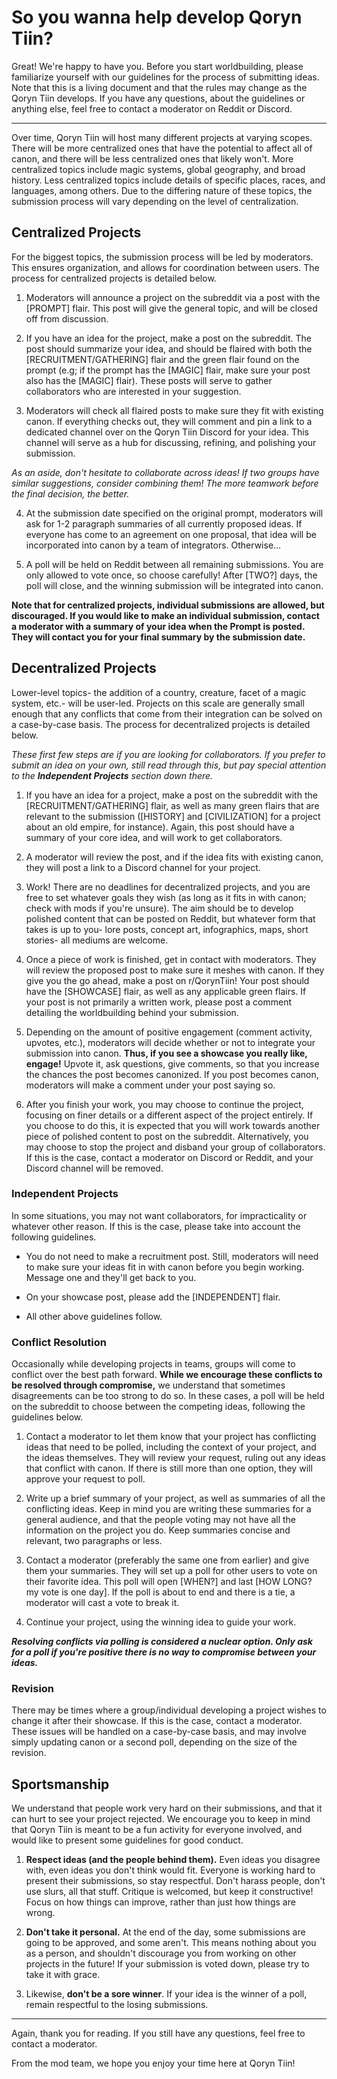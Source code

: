 # So you wanna help develop Qoryn Tiin?

Great! We're happy to have you. Before you start worldbuilding, please familiarize yourself with our guidelines for the process of submitting ideas. Note that this is a living document and that the rules may change as the Qoryn Tiin develops. If you have any questions, about the guidelines or anything else, feel free to contact a moderator on Reddit or Discord.

___

Over time, Qoryn Tiin will host many different projects at varying scopes. There will be more centralized ones that have the potential to affect all of canon, and there will be less centralized ones that likely won't. More centralized topics include magic systems, global geography, and broad history. Less centralized topics include details of specific places, races, and languages, among others. Due to the differing nature of these topics, the submission process will vary depending on the level of centralization.

## Centralized Projects

For the biggest topics, the submission process will be led by moderators. This ensures organization, and allows for coordination between users. The process for centralized projects is detailed below.

1) Moderators will announce a project on the subreddit via a post with the [PROMPT] flair. This post will give the general topic, and will be closed off from discussion.

2) If you have an idea for the project, make a post on the subreddit. The post should summarize your idea, and should be flaired with both the [RECRUITMENT/GATHERING] flair and the green flair found on the prompt (e.g; if the prompt has the [MAGIC] flair, make sure your post also has the [MAGIC] flair). These posts will serve to gather collaborators who are interested in your suggestion.

3) Moderators will check all flaired posts to make sure they fit with existing canon. If everything checks out, they will comment and pin a link to a dedicated channel over on the Qoryn Tiin Discord for your idea. This channel will serve as a hub for discussing, refining, and polishing your submission.

*As an aside, don't hesitate to collaborate across ideas! If two groups have similar suggestions, consider combining them! The more teamwork before the final decision, the better.*

4) At the submission date specified on the original prompt, moderators will ask for 1-2 paragraph summaries of all currently proposed ideas. If everyone has come to an agreement on one proposal, that idea will be incorporated into canon by a team of integrators. Otherwise...

5) A poll will be held on Reddit between all remaining submissions. You are only allowed to vote once, so choose carefully! After [TWO?] days, the poll will close, and the winning submission will be integrated into canon.

**Note that for centralized projects, individual submissions are allowed, but discouraged. If you would like to make an individual submission, contact a moderator with a summary of your idea when the Prompt is posted. They will contact you for your final summary by the submission date.**

## Decentralized Projects

Lower-level topics- the addition of a country, creature, facet of a magic system, etc.- will be user-led. Projects on this scale are generally small enough that any conflicts that come from their integration can be solved on a case-by-case basis. The process for decentralized projects is detailed below.

*These first few steps are if you are looking for collaborators. If you prefer to submit an idea on your own, still read through this, but pay special attention to the **Independent Projects** section down there.*

1) If you have an idea for a project, make a post on the subreddit with the [RECRUITMENT/GATHERING] flair, as well as many green flairs that are relevant to the submission ([HISTORY] and [CIVILIZATION] for a project about an old empire, for instance). Again, this post should have a summary of your core idea, and will work to get collaborators.

2) A moderator will review the post, and if the idea fits with existing canon, they will post a link to a Discord channel for your project.

3) Work! There are no deadlines for decentralized projects, and you are free to set whatever goals they wish (as long as it fits in with canon; check with mods if you're unsure). The aim should be to develop polished content that can be posted on Reddit, but whatever form that takes is up to you- lore posts, concept art, infographics, maps, short stories- all mediums are welcome.

4) Once a piece of work is finished, get in contact with moderators. They will review the proposed post to make sure it meshes with canon. If they give you the go ahead, make a post on r/QorynTiin! Your post should have the [SHOWCASE] flair, as well as any applicable green flairs. If your post is not primarily a written work, please post a comment detailing the worldbuilding behind your submission.

5) Depending on the amount of positive engagement (comment activity, upvotes, etc.), moderators will decide whether or not to integrate your submission into canon. **Thus, if you see a showcase you really like, engage!** Upvote it, ask questions, give comments, so that you increase the chances the post becomes canonized. If you post becomes canon, moderators will make a comment under your post saying so.

6) After you finish your work, you may choose to continue the project, focusing on finer details or a different aspect of the project entirely. If you choose to do this, it is expected that you will work towards another piece of polished content to post on the subreddit. Alternatively, you may choose to stop the project and disband your group of collaborators. If this is the case, contact a moderator on Discord or Reddit, and your Discord channel will be removed.

### Independent Projects

In some situations, you may not want collaborators, for impracticality or whatever other reason. If this is the case, please take into account the following guidelines.

* You do not need to make a recruitment post. Still, moderators will need to make sure your ideas fit in with canon before you begin working. Message one and they'll get back to you.

* On your showcase post, please add the [INDEPENDENT] flair.

* All other above guidelines follow.

### Conflict Resolution

Occasionally while developing projects in teams, groups will come to conflict over the best path forward. **While we encourage these conflicts to be resolved through compromise,** we understand that sometimes disagreements can be too strong to do so. In these cases, a poll will be held on the subreddit to choose between the competing ideas, following the guidelines below.

1) Contact a moderator to let them know that your project has conflicting ideas that need to be polled, including the context of your project, and the ideas themselves. They will review your request, ruling out any ideas that conflict with canon. If there is still more than one option, they will approve your request to poll.

2) Write up a brief summary of your project, as well as summaries of all the conflicting ideas. Keep in mind you are writing these summaries for a general audience, and that the people voting may not have all the information on the project you do. Keep summaries concise and relevant, two paragraphs or less.

3) Contact a moderator (preferably the same one from earlier) and give them your summaries. They will set up a poll for other users to vote on their favorite idea. This poll will open [WHEN?] and last [HOW LONG? my vote is one day]. If the poll is about to end and there is a tie, a moderator will cast a vote to break it.

4) Continue your project, using the winning idea to guide your work.

***Resolving conflicts via polling is considered a nuclear option. Only ask for a poll if you're positive there is no way to compromise between your ideas.***

### Revision

There may be times where a group/individual developing a project wishes to change it after their showcase. If this is the case, contact a moderator. These issues will be handled on a case-by-case basis, and may involve simply updating canon or a second poll, depending on the size of the revision.

## Sportsmanship

We understand that people work very hard on their submissions, and that it can hurt to see your project rejected. We encourage you to keep in mind that Qoryn Tiin is meant to be a fun activity for everyone involved, and would like to present some guidelines for good conduct.

1) **Respect ideas (and the people behind them).** Even ideas you disagree with, even ideas you don't think would fit. Everyone is working hard to present their submissions, so stay respectful. Don't harass people, don't use slurs, all that stuff. Critique is welcomed, but keep it constructive! Focus on how things can improve, rather than just how things are wrong.

2) **Don't take it personal.** At the end of the day, some submissions are going to be approved, and some aren't. This means nothing about you as a person, and shouldn't discourage you from working on other projects in the future! If your submission is voted down, please try to take it with grace.

3) Likewise, **don't be a sore winner**. If your idea is the winner of a poll, remain respectful to the losing submissions.

___

Again, thank you for reading. If you still have any questions, feel free to contact a moderator.

From the mod team, we hope you enjoy your time here at Qoryn Tiin!
